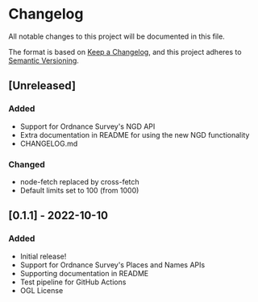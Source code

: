 # Changelog
All notable changes to this project will be documented in this file.

The format is based on [Keep a Changelog](https://keepachangelog.com/en/1.0.0/),
and this project adheres to [Semantic Versioning](https://semver.org/spec/v2.0.0.html).

## [Unreleased]

### Added
- Support for Ordnance Survey's NGD API
- Extra documentation in README for using the new NGD functionality
- CHANGELOG.md

### Changed
- node-fetch replaced by cross-fetch
- Default limits set to 100 (from 1000)

## [0.1.1] - 2022-10-10

### Added
- Initial release!
- Support for Ordnance Survey's Places and Names APIs
- Supporting documentation in README
- Test pipeline for GitHub Actions
- OGL License